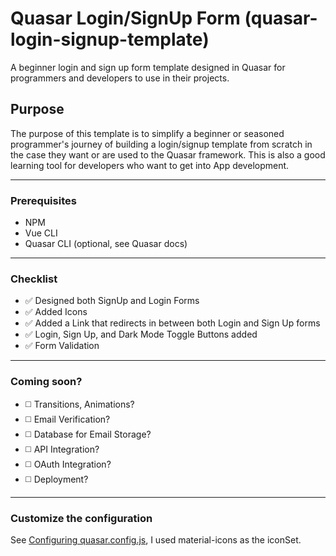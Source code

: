 # Quasar Login/SignUp Form (quasar-login-signup-template)

A beginner login and sign up form template designed in Quasar for programmers and developers to use in their projects.

## Purpose
The purpose of this template is to simplify a beginner or seasoned programmer's journey of building a login/signup template from scratch in the case they want or are used to the Quasar framework. This is also a good learning tool for developers who want to get into App development.

<hr>

### Prerequisites
- NPM
- Vue CLI
- Quasar CLI (optional, see Quasar docs)

<hr>

### Checklist
- ✅ Designed both SignUp and Login Forms
- ✅ Added Icons
- ✅ Added a Link that redirects in between both Login and Sign Up forms
- ✅ Login, Sign Up, and Dark Mode Toggle Buttons added
- ✅ Form Validation

<hr>

### Coming soon? 
- ◻️ Transitions, Animations?
- ◻️ Email Verification?
- ◻️ Database for Email Storage?
- ◻️ API Integration?
- ◻️ OAuth Integration?
- ◻️ Deployment?

<hr>

### Customize the configuration
See [Configuring quasar.config.js](https://v2.quasar.dev/quasar-cli-webpack/quasar-config-js), I used material-icons as the iconSet.
